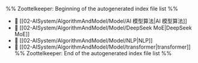 %% Zoottelkeeper: Beginning of the autogenerated index file list  %%
- 📄 [[02-AISystem/AlgorithmAndModel/Model/AI 模型算法|AI 模型算法]]
- 📄 [[02-AISystem/AlgorithmAndModel/Model/DeepSeek MoE|DeepSeek MoE]]
- 📄 [[02-AISystem/AlgorithmAndModel/Model/NLP|NLP]]
- 📄 [[02-AISystem/AlgorithmAndModel/Model/transformer|transformer]]
%% Zoottelkeeper: End of the autogenerated index file list  %%
